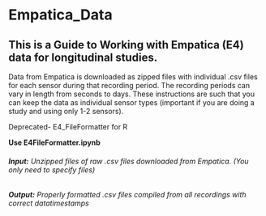 # Empatica_Data

## This is a Guide to Working with Empatica (E4) data for longitudinal studies.

Data from Empatica is downloaded as zipped files with individual .csv files for each sensor during that recording period. The recording periods can vary in length from seconds to days. These instructions are such that you can keep the data as individual sensor types (important if you are doing a study and using only 1-2 sensors).


Deprecated- E4_FileFormatter for R

**Use E4FileFormatter.ipynb** 

###### **Input:** Unzipped files of raw .csv files downloaded from Empatica. (You only need to specify files)
###### **Output:** Properly formatted .csv files compiled from all recordings with correct datatimestamps
